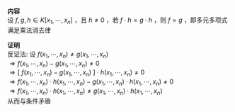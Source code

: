 **内容**  
设 $f,g,h\in K[x_1,\cdots,x_n]$ ，且 $h\neq0$ ，若 $f\cdot h=g\cdot h$ ，则 $f=g$ ，即多元多项式满足乘法消去律  
  
**证明**  
反证法: 设 $f(x_1,\cdots,x_n)\neq g(x_1,\cdots,x_n)$  
 $\Rightarrow f(x_1,\cdots,x_n)-g(x_1,\cdots,x_n)\neq0$  
 $\Rightarrow [\ f(x_1,\cdots,x_n)-g(x_1,\cdots,x_n)\ ]\cdot h(x_1,\cdots,x_n)\neq0$  
 $\Rightarrow f(x_1,\cdots,x_n)\cdot h(x_1,\cdots,x_n)-g(x_1,\cdots,x_n)\cdot h(x_1,\cdots,x_n)\neq0$  
 $\Rightarrow f(x_1,\cdots,x_n)\cdot h(x_1,\cdots,x_n)\neq g(x_1,\cdots,x_n)\cdot h(x_1,\cdots,x_n)$  
从而与条件矛盾  
